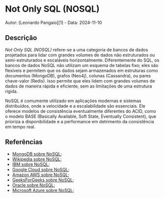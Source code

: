 # Not Only SQL (NOSQL)

Autor: [Leonardo Pangaio][1] - Data: 2024-11-10

## Descrição

*Not Only SQL (NOSQL)* refere-se a uma categoria de bancos de dados projetados para lidar com grandes volumes de dados não estruturados ou semi-estruturados e escaláveis horizontalmente. Diferentemente do SQL, os bancos de dados NoSQL não utilizam um esquema de tabelas fixo; eles são flexíveis e permitem que os dados sejam armazenados em estruturas como documentos (MongoDB), grafos (Neo4j), colunas (Cassandra), ou pares chave-valor (Redis). Isso permite que eles lidem com grandes volumes de dados de maneira rápida e eficiente, sem as limitações de uma estrutura rígida.

NoSQL é comumente utilizado em aplicações modernas e sistemas distribuídos, onde a velocidade e a escalabilidade são essenciais. Ele oferece modelos de consistência eventualmente diferentes do ACID, como o modelo BASE (Basically Available, Soft State, Eventually Consistent), que prioriza a disponibilidade e a performance em detrimento da consistência em tempo real.

## Referências

- [MongoDB sobre NoSQL](https://www.mongodb.com/resources/basics/databases/nosql-explained);
- [Wikipedia sobre NoSQL](https://en.wikipedia.org/wiki/NoSQL);
- [IBM sobre NoSQL](https://www.ibm.com/topics/nosql-databases);
- [Google Cloud sobre NoSQL](https://cloud.google.com/discover/what-is-nosql?hl=pt_br);
- [Amazon AWS sobre NoSQL](https://aws.amazon.com/pt/nosql/);
- [GeeksForGeeks sobre NoSQL](https://www.geeksforgeeks.org/introduction-to-nosql/);
- [Oracle sobre NoSQL](https://www.oracle.com/database/nosql/what-is-nosql/);
- [Microsoft Azure sobre NoSQL](https://azure.microsoft.com/en-us/resources/cloud-computing-dictionary/what-is-nosql-database);
